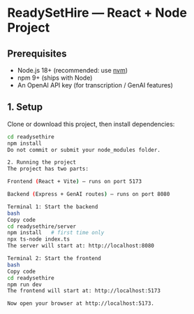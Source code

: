 # ReadySetHire — React + Node Project

## Prerequisites
- Node.js 18+ (recommended: use [nvm](https://github.com/nvm-sh/nvm))
- npm 9+ (ships with Node)
- An OpenAI API key (for transcription / GenAI features)

## 1. Setup

Clone or download this project, then install dependencies:

```bash
cd readysethire
npm install
Do not commit or submit your node_modules folder.

2. Running the project
The project has two parts:

Frontend (React + Vite) — runs on port 5173

Backend (Express + GenAI routes) — runs on port 8080

Terminal 1: Start the backend
bash
Copy code
cd readysethire/server
npm install   # first time only
npx ts-node index.ts
The server will start at: http://localhost:8080

Terminal 2: Start the frontend
bash
Copy code
cd readysethire
npm run dev
The frontend will start at: http://localhost:5173

Now open your browser at http://localhost:5173.